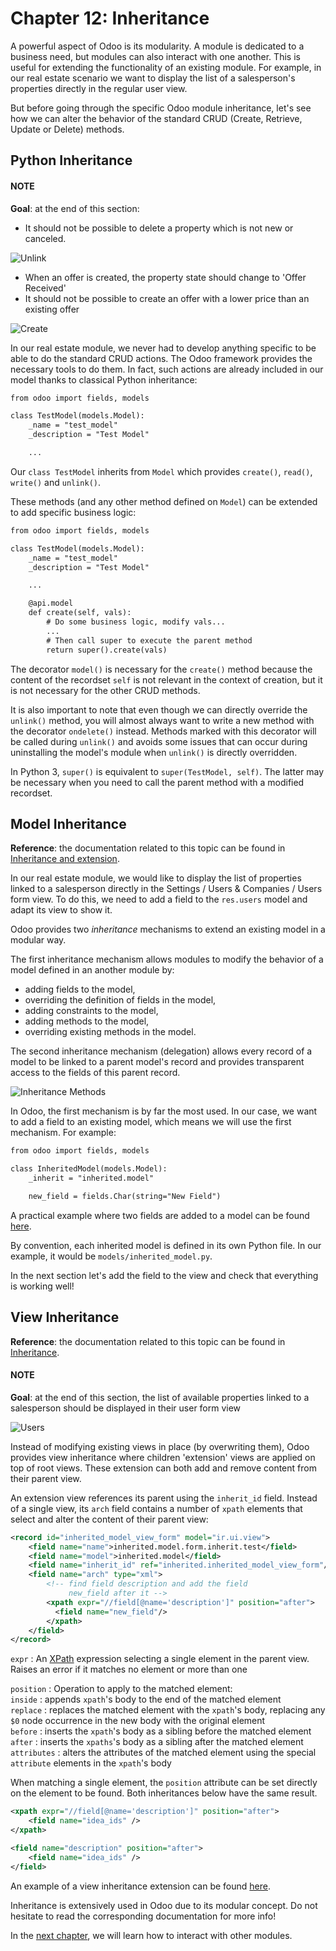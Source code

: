# Chapter 12: Inheritance

A powerful aspect of Odoo is its modularity. A module is dedicated to a business need, but
modules can also interact with one another. This is useful for extending the functionality of an existing
module. For example, in our real estate scenario we want to display the list of a salesperson's properties
directly in the regular user view.

But before going through the specific Odoo module inheritance, let's see how we can alter the
behavior of the standard CRUD (Create, Retrieve, Update or Delete) methods.

## Python Inheritance

#### NOTE
**Goal**: at the end of this section:

- It should not be possible to delete a property which is not new or canceled.

![Unlink](../../../_images/unlink.gif)
- When an offer is created, the property state should change to 'Offer Received'
- It should not be possible to create an offer with a lower price than an existing offer

![Create](../../../_images/create.gif)

In our real estate module, we never had to develop anything specific to be able to do the
standard CRUD actions. The Odoo framework provides the necessary
tools to do them. In fact, such actions are already included in our model thanks to classical
Python inheritance:

```default
from odoo import fields, models

class TestModel(models.Model):
    _name = "test_model"
    _description = "Test Model"

    ...
```

Our `class TestModel` inherits from `Model` which provides
`create()`, `read()`, `write()`
and `unlink()`.

These methods (and any other method defined on `Model`) can be extended to add
specific business logic:

```default
from odoo import fields, models

class TestModel(models.Model):
    _name = "test_model"
    _description = "Test Model"

    ...

    @api.model
    def create(self, vals):
        # Do some business logic, modify vals...
        ...
        # Then call super to execute the parent method
        return super().create(vals)
```

The decorator `model()` is necessary for the `create()`
method because the content of the recordset `self` is not relevant in the context of creation,
but it is not necessary for the other CRUD methods.

It is also important to note that even though we can directly override the
`unlink()` method, you will almost always want to write a new method with
the decorator `ondelete()` instead. Methods marked with this decorator will be
called during `unlink()` and avoids some issues that can occur during
uninstalling the model's module when `unlink()` is directly overridden.

In Python 3, `super()` is equivalent to `super(TestModel, self)`. The latter may be necessary
when you need to call the parent method with a modified recordset.

## Model Inheritance

**Reference**: the documentation related to this topic can be found in
[Inheritance and extension](../../reference/backend/orm.md#reference-orm-inheritance).

In our real estate module, we would like to display the list of properties linked to a salesperson
directly in the Settings / Users & Companies / Users form view. To do this, we need to add a field to
the `res.users` model and adapt its view to show it.

Odoo provides two *inheritance* mechanisms to extend an existing model in a modular way.

The first inheritance mechanism allows modules to modify the behavior of a model defined in an
another module by:

- adding fields to the model,
- overriding the definition of fields in the model,
- adding constraints to the model,
- adding methods to the model,
- overriding existing methods in the model.

The second inheritance mechanism (delegation) allows every record of a model to be linked
to a parent model's record and provides transparent access to the
fields of this parent record.

![Inheritance Methods](../../../_images/inheritance_methods1.png)

In Odoo, the first mechanism is by far the most used. In our case, we want to add a field to an
existing model, which means we will use the first mechanism. For example:

```default
from odoo import fields, models

class InheritedModel(models.Model):
    _inherit = "inherited.model"

    new_field = fields.Char(string="New Field")
```

A practical example where two fields are added to
a model can be found
[here](https://github.com/odoo/odoo/blob/60e9410e9aa3be4a9db50f6f7534ba31fea3bc29/addons/account_fleet/models/account_move.py#L39-L47).

By convention, each inherited model is defined in its own Python file. In our example, it would be
`models/inherited_model.py`.

In the next section let's add the field to the view and check that everything is working well!

## View Inheritance

**Reference**: the documentation related to this topic can be found in
[Inheritance](../../reference/user_interface/view_records.md#reference-view-records-inheritance).

#### NOTE
**Goal**: at the end of this section, the list of available properties linked
to a salesperson should be displayed in their user form view

![Users](../../../_images/users.png)

Instead of modifying existing views in place (by overwriting them), Odoo
provides view inheritance where children 'extension' views are applied on top of
root views. These extension can both add and remove content from their parent view.

An extension view references its parent using the `inherit_id` field.
Instead of a single view, its `arch` field contains a number of
`xpath` elements that select and alter the content of their parent view:

```xml
<record id="inherited_model_view_form" model="ir.ui.view">
    <field name="name">inherited.model.form.inherit.test</field>
    <field name="model">inherited.model</field>
    <field name="inherit_id" ref="inherited.inherited_model_view_form"/>
    <field name="arch" type="xml">
        <!-- find field description and add the field
             new_field after it -->
        <xpath expr="//field[@name='description']" position="after">
          <field name="new_field"/>
        </xpath>
    </field>
</record>
```

`expr`
: An [XPath](https://w3.org/TR/xpath) expression selecting a single element in the parent view.
  Raises an error if it matches no element or more than one

`position`
: Operation to apply to the matched element:
  <br/>
  `inside`
  : appends `xpath`'s body to the end of the matched element
  <br/>
  `replace`
  : replaces the matched element with the `xpath`'s body, replacing any `$0` node occurrence
    in the new body with the original element
  <br/>
  `before`
  : inserts the `xpath`'s body as a sibling before the matched element
  <br/>
  `after`
  : inserts the `xpaths`'s body as a sibling after the matched element
  <br/>
  `attributes`
  : alters the attributes of the matched element using the special
    `attribute` elements in the `xpath`'s body

When matching a single element, the `position` attribute can be set directly
on the element to be found. Both inheritances below have the same result.

```xml
<xpath expr="//field[@name='description']" position="after">
    <field name="idea_ids" />
</xpath>

<field name="description" position="after">
    <field name="idea_ids" />
</field>
```

An example of a view inheritance extension can be found
[here](https://github.com/odoo/odoo/blob/691d1f087040f1ec7066e485d19ce3662dfc6501/addons/account_fleet/views/account_move_views.xml#L3-L17).

Inheritance is extensively used in Odoo due to its modular concept. Do not hesitate to read
the corresponding documentation for more info!

In the [next chapter](13_other_module.md), we will learn how to
interact with other modules.
